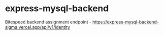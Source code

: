 # express-mysql-backend
Bitespeed backend assignment
endpoint - https://express-mysql-backend-sigma.vercel.app/api/v1/identity
